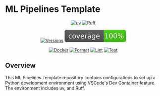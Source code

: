# ML Pipelines Template

<div align="center">

[![uv](https://img.shields.io/endpoint?url=https://raw.githubusercontent.com/astral-sh/uv/main/assets/badge/v0.json)](https://github.com/astral-sh/uv)
[![Ruff](https://img.shields.io/endpoint?url=https://raw.githubusercontent.com/astral-sh/ruff/main/assets/badge/v2.json)](https://github.com/astral-sh/ruff)

[![Versions](https://img.shields.io/badge/python-3.10%20|%203.11%20|%203.12%20|%203.13%20-green.svg)](https://github.com/a5chin/ml-pipelines)
![code coverage](https://raw.githubusercontent.com/a5chin/ml-pipelines/coverage-badge/coverage.svg?raw=true)

[![Docker](https://github.com/a5chin/ml-pipelines/actions/workflows/docker.yml/badge.svg)](https://github.com/a5chin/ml-pipelines/actions/workflows/docker.yml)
[![Format](https://github.com/a5chin/ml-pipelines/actions/workflows/format.yml/badge.svg)](https://github.com/a5chin/ml-pipelines/actions/workflows/format.yml)
[![Lint](https://github.com/a5chin/ml-pipelines/actions/workflows/lint.yml/badge.svg)](https://github.com/a5chin/ml-pipelines/actions/workflows/lint.yml)
[![Test](https://github.com/a5chin/ml-pipelines/actions/workflows/test.yml/badge.svg)](https://github.com/a5chin/ml-pipelines/actions/workflows/test.yml)

</div>

## Overview
This ML Pipelines Template repository contains configurations to set up a Python development environment using VSCode's Dev Container feature.
The environment includes uv, and Ruff.
